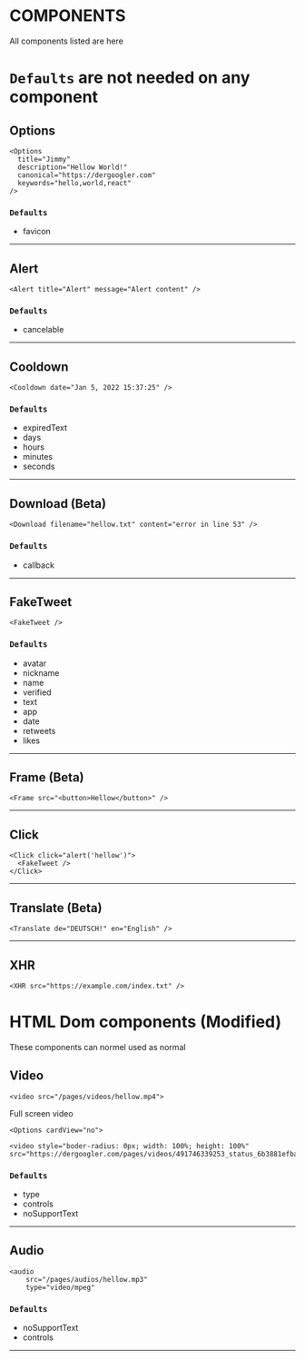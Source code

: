 # COMPONENTS

All components listed are here

# `Defaults` are not needed on any component

## Options

```tsx
<Options
  title="Jimmy"
  description="Hellow World!"
  canonical="https://dergoogler.com"
  keywords="hello,world,react"
/>
```

### `Defaults`

- favicon

---

## Alert

```tsx
<Alert title="Alert" message="Alert content" />
```

### `Defaults`

- cancelable

---

## Cooldown

```tsx
<Cooldown date="Jan 5, 2022 15:37:25" />
```

### `Defaults`

- expiredText
- days
- hours
- minutes
- seconds

---

## Download (Beta)

```tsx
<Download filename="hellow.txt" content="error in line 53" />
```

### `Defaults`

- callback

---

## FakeTweet

```tsx
<FakeTweet />
```

### `Defaults`

- avatar
- nickname
- name
- verified
- text
- app
- date
- retweets
- likes

---

## Frame (Beta)

```tsx
<Frame src="<button>Hellow</button>" />
```

---

## Click

```tsx
<Click click="alert('hellow')">
  <FakeTweet />
</Click>
```

---

## Translate (Beta)

```tsx
<Translate de="DEUTSCH!" en="English" />
```

---

## XHR

```tsx
<XHR src="https://example.com/index.txt" />
```

# HTML Dom components (Modified)

These components can normel used as normal

## Video

```tsx
<video src="/pages/videos/hellow.mp4">
```

Full screen video

```tsx
<Options cardView="no">

<video style="boder-radius: 0px; width: 100%; height: 100%" src="https://dergoogler.com/pages/videos/491746339253_status_6b3881efba404332958413c12a053dc5.mp4">
```

### `Defaults`

- type
- controls
- noSupportText

---

## Audio

```tsx
<audio
    src="/pages/audios/hellow.mp3"
    type="video/mpeg"
```

### `Defaults`

- noSupportText
- controls

---
